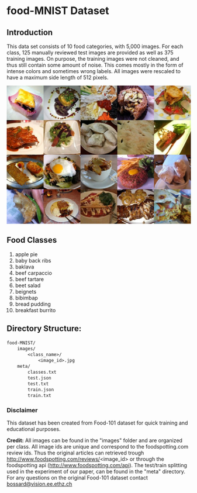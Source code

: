 # food-MNIST Dataset

## Introduction
This data set consists of 10 food categories, with 5,000 images. For each class, 125 manually reviewed test images are provided as well as 375 training images. On purpose, the training images were not cleaned, and thus still contain some amount of noise. This comes mostly in the form of intense colors and sometimes wrong labels. All images were rescaled to have a maximum side length of 512 pixels.

![Food Categories](images/food-collage.jpg)

## Food Classes
1. apple pie
1. baby back ribs
1. baklava
1. beef carpaccio
1. beef tartare
1. beet salad
1. beignets
1. bibimbap
1. bread pudding
1. breakfast burrito

## Directory Structure:
```
food-MNIST/
    images/
        <class_name>/
            <image_id>.jpg
    meta/
        classes.txt
        test.json
        test.txt
        train.json
        train.txt
```

### Disclaimer
This dataset has been created from Food-101 dataset for quick training and educational purposes.

**Credit:**
All images can be found in the "images" folder and are organized per class. All image ids are unique and correspond to the foodspotting.com review ids. Thus the original articles can retrieved trough http://www.foodspotting.com/reviews/<image_id> or through the foodspotting api (http://www.foodspotting.com/api). The test/train splitting used in the experiment of our paper, can be found in the "meta" directory.
For any questions on the original Food-101 dataset contact bossard@vision.ee.ethz.ch
